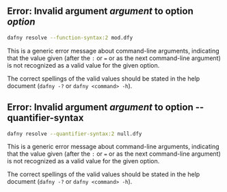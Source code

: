 <!-- DafnyCore/DafnyOptions.cs -->

<!-- TODO: Errors in PrintMode? -->
<!-- TODO: Errors in diagnosticsFormat? -->

## Error: Invalid argument _argument_ to option _option_

<!-- %check-cli -->
```bash 
dafny resolve --function-syntax:2 mod.dfy
```

This is a generic error message about command-line arguments,
indicating that the value given (after the `:` or `=` or as the next command-line argument) is not recognized as a valid value for the given option.

The correct spellings of the valid values should be stated 
in the help document (`dafny -?` or `dafny <command> -h`).

## Error: Invalid argument _argument_ to option --quantifier-syntax

<!-- %check-cli -->
```bash 
dafny resolve --quantifier-syntax:2 null.dfy
```

This is a generic error message about command-line arguments,
indicating that the value given (after the `:` or `=` or as the next command-line argument) is not recognized as a valid value for the given option.

The correct spellings of the valid values should be stated 
in the help document (`dafny -?` or `dafny <command> -h`).


<!-- TODO: Errors in printIncludes? -->
<!-- TODO: Errors in verificationLogger? -->
<!-- TODO: Errors in testContracts? -->

<!-- TODO: Error: Option _name_ unrecognized or unsupported in ':options' attributes. -->

